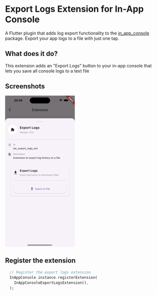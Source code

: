 # Export Logs Extension for In-App Console

A Flutter plugin that adds log export functionality to the [in_app_console](https://pub.dev/packages/in_app_console) package. Export your app logs to a file with just one tap.

## What does it do?

This extension adds an "Export Logs" button to your in-app console that lets you save all console logs to a text file

## Screenshots
<img src="https://raw.githubusercontent.com/mduccc/in_app_console/170ee66c27ef65a9db892cbfb554023941f784ae/iac_export_logs_ext/screenshots/screenshot.png" width="45%"/>


## Register the extension

```dart
  // Register the export logs extension
  InAppConsole.instance.registerExtension(
    InAppConsoleExportLogsExtension(),
  );
```
